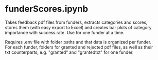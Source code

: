 ﻿# funderScores.ipynb

Takes feedback pdf files from funders, extracts categories and scores, stores them (with easy export to Excel) and creates bar plots of category importance with success rate. Use for one funder at a time.
  
Requires .env file with folder paths and that data is organized per funder. For each funder, folders for granted and rejected pdf files, as well as their txt counterparts, e.g. "granted" and "grantedtxt" for one funder.
